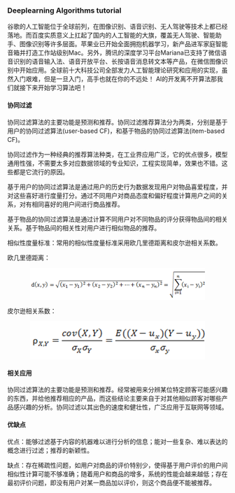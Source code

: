 ### Deeplearning Algorithms tutorial
谷歌的人工智能位于全球前列，在图像识别、语音识别、无人驾驶等技术上都已经落地。而百度实质意义上扛起了国内的人工智能的大旗，覆盖无人驾驶、智能助手、图像识别等许多层面。苹果业已开始全面拥抱机器学习，新产品进军家庭智能音箱并打造工作站级别Mac。另外，腾讯的深度学习平台Mariana已支持了微信语音识别的语音输入法、语音开放平台、长按语音消息转文本等产品，在微信图像识别中开始应用。全球前十大科技公司全部发力人工智能理论研究和应用的实现，虽然入门艰难，但是一旦入门，高手也就在你的不远处！
AI的开发离不开算法那我们就接下来开始学习算法吧！

#### 协同过滤
协同过滤算法的主要功能是预测和推荐。协同过滤推荐算法分为两类，分别是基于用户的协同过滤算法(user-based CF)，和基于物品的协同过滤算法(item-based CF)。

协同过滤作为一种经典的推荐算法种类，在工业界应用广泛，它的优点很多，模型通用性强，不需要太多对应数据领域的专业知识，工程实现简单，效果也不错。这些都是它流行的原因。

基于用户的协同过滤算法是通过用户的历史行为数据发现用户对物品喜爱程度，并对这些喜好进行度量打分。通过不同用户对商品态度和偏好程度计算用户之间的关系，对有相同喜好的用户间进行商品推荐。

基于物品的协同过滤算法是通过计算不同用户对不同物品的评分获得物品间的相关关系。基于物品间的相关性对用户进行相似物品的推荐。

相似性度量标准：常用的相似性度量标准采用欧几里德距离和皮尔逊相关系数。

欧几里德距离：
<p align="center">
<img width="400" align="center" src="../../images/69.jpg" />
</p>

皮尔逊相关系数：
<p align="center">
<img width="400" align="center" src="../../images/70.jpg" />
</p>

#### 相关应用
协同过滤算法的主要功能是预测和推荐。经常被用来分辨某位特定顾客可能感兴趣的东西，并给他推荐相应的产品，而这些结论主要来自于对其他相似顾客对哪些产品感兴趣的分析。协同过滤以其出色的速度和健壮性，广泛应用于互联网等领域。


#### 优缺点
优点：能够过滤基于内容的机器难以进行分析的信息；能对一些复杂、难以表达的概念进行过滤；推荐的新颖性。

缺点：存在稀疏性问题，如用户对商品的评价特别少，使得基于用户评价的用户间相似性计算可能不够准确；随着用户和商品的增多，系统的性能会越来越低；存在最初评价问题，即没有用户对某一商品加以评价，则这个商品便不能被推荐。
